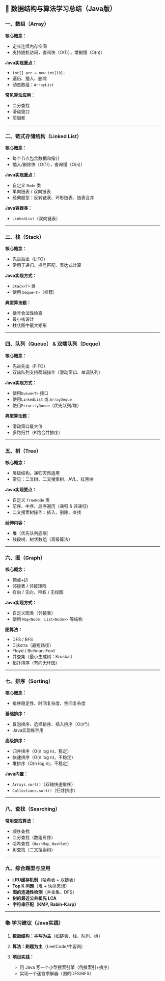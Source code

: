## 🧠 数据结构与算法学习总结（Java版）



### 一、数组（Array）

**核心概念：**

* 定长连续内存空间
* 支持随机访问，查询快（O(1)），增删慢（O(n)）

**Java实现重点：**

* `int[] arr = new int[10];`
* 遍历、插入、删除
* 动态数组：`ArrayList`

**常见算法应用：**

* 二分查找
* 滑动窗口
* 前缀和

---

### 二、链式存储结构（Linked List）

**核心概念：**

* 每个节点包含数据和指针
* 插入/删除快（O(1)），查询慢（O(n)）

**Java实现重点：**

* 自定义 `Node` 类
* 单向链表 / 双向链表
* 经典题型：反转链表、环形链表、链表合并

**Java容器类：**

* `LinkedList`（双向链表）

---

### 三、栈（Stack）

**核心概念：**

* 先进后出（LIFO）
* 常用于递归、括号匹配、表达式计算

**Java实现方式：**

* `Stack<T>` 类
* 使用 `Deque<T>`（推荐）

**典型算法题：**

* 括号合法性检查
* 最小栈设计
* 柱状图中最大矩形

---

### 四、队列（Queue） & 双端队列（Deque）

**核心概念：**

* 先进先出（FIFO）
* 双端队列支持两端操作（滑动窗口、单调队列）

**Java实现方式：**

* 使用`Queue<T>` 接口
* 使用`LinkedList` 或 `ArrayDeque`
* 使用`PriorityQueue`（优先队列/堆）

**典型算法题：**

* 滑动窗口最大值
* 多路归并（K路合并排序）

---

### 五、树（Tree）

**核心概念：**

* 层级结构，递归天然适用
* 常见：二叉树、二叉搜索树、AVL、红黑树

**Java实现要点：**

* 自定义 `TreeNode` 类
* 前序、中序、后序遍历（递归 & 非递归）
* 二叉搜索树操作：插入、删除、查找

**延伸内容：**

* 堆（优先队列底层）
* 线段树、树状数组（高级算法）

---

### 六、图（Graph）

**核心概念：**

* 顶点+边
* 邻接表 / 邻接矩阵
* 有向 / 无向、带权 / 无权图

**Java实现方式：**

* 自定义图类（邻接表）
* 使用 `Map<Node, List<Node>>` 等结构

**图算法：**

* DFS / BFS
* Dijkstra（最短路径）
* Floyd / Bellman-Ford
* 并查集（最小生成树：Kruskal）
* 拓扑排序（有向无环图）

---

### 七、排序（Sorting）

**核心概念：**

* 排序稳定性、时间复杂度、空间复杂度

**基础排序：**

* 冒泡排序、选择排序、插入排序（O(n²)）
* Java实现练手用

**高级排序：**

* 归并排序（O(n log n)，稳定）
* 快速排序（O(n log n)，不稳定）
* 堆排序（O(n log n)，不稳定）

**Java内置：**

* `Arrays.sort()`（双轴快速排序）
* `Collections.sort()`（归并排序）

---

### 八、查找（Searching）

**常用查找算法：**

* 顺序查找
* 二分查找（数组有序）
* 哈希查找（`HashMap`, `HashSet`）
* 树查找（二叉搜索树）

---

### 九、综合题型与应用

* **LRU缓存机制**（哈希表 + 双链表）
* **Top K 问题**（堆 + 快排思想）
* **图的连通性检测**（并查集、DFS）
* **树的最近公共祖先 LCA**
* **字符串匹配（KMP, Rabin-Karp）**

---

### 📚 学习建议（Java实践）

1. **数据结构：手写为主**（如链表、栈、队列、树）
2. **算法：刷题为主**（LeetCode/牛客网）
3. **项目实践：**

   * 用 Java 写一个小型搜索引擎（倒排索引+排序）
   * 实现一个迷宫求解器（图的DFS/BFS）
